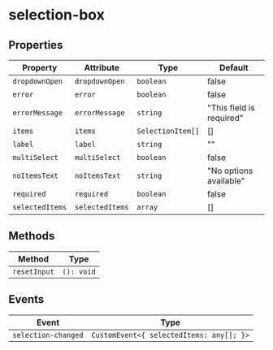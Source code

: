 # selection-box

## Properties

| Property        | Attribute       | Type              | Default                  |
|-----------------|-----------------|-------------------|--------------------------|
| `dropdownOpen`  | `dropdownOpen`  | `boolean`         | false                    |
| `error`         | `error`         | `boolean`         | false                    |
| `errorMessage`  | `errorMessage`  | `string`          | "This field is required" |
| `items`         | `items`         | `SelectionItem[]` | []                       |
| `label`         | `label`         | `string`          | ""                       |
| `multiSelect`   | `multiSelect`   | `boolean`         | false                    |
| `noItemsText`   | `noItemsText`   | `string`          | "No options available"   |
| `required`      | `required`      | `boolean`         | false                    |
| `selectedItems` | `selectedItems` | `array`           | []                       |

## Methods

| Method       | Type       |
|--------------|------------|
| `resetInput` | `(): void` |

## Events

| Event               | Type                                     |
|---------------------|------------------------------------------|
| `selection-changed` | `CustomEvent<{ selectedItems: any[]; }>` |
